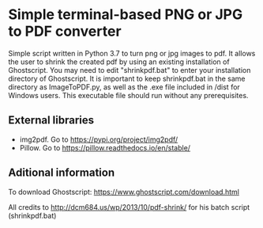 # Simple terminal-based PNG or JPG to PDF converter
Simple script written in Python 3.7 to turn png or jpg images to pdf. It allows the user to shrink the created pdf by using an existing installation of Ghostscript. You may need to edit "shrinkpdf.bat" to enter your installation directory of Ghostscript. It is important to keep shrinkpdf.bat in the same directory as ImageToPDF.py, as well as the .exe file included in /dist for Windows users. This executable file should run without any prerequisites.

## External libraries
- img2pdf. Go to https://pypi.org/project/img2pdf/ 
- Pillow. Go to https://pillow.readthedocs.io/en/stable/

## Aditional information
To download Ghostscript: https://www.ghostscript.com/download.html

All credits to http://dcm684.us/wp/2013/10/pdf-shrink/ for his batch script (shrinkpdf.bat)
